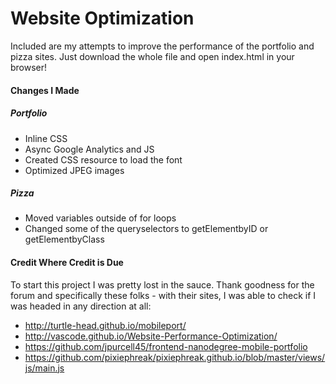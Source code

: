 # Website Optimization 

Included are my attempts to improve the performance of the portfolio and pizza sites. Just download the whole file and open index.html in your browser!

#### Changes I Made

##### Portfolio

* Inline CSS
* Async Google Analytics and JS
* Created CSS resource to load the font
* Optimized JPEG images

##### Pizza

* Moved variables outside of for loops
* Changed some of the queryselectors to getElementbyID or getElementbyClass


#### Credit Where Credit is Due

To start this project I was pretty lost in the sauce. Thank goodness for the forum and specifically these folks - with their sites, I was able to check if I was headed in any direction at all:

* http://turtle-head.github.io/mobileport/
* http://vascode.github.io/Website-Performance-Optimization/
* https://github.com/jpurcell45/frontend-nanodegree-mobile-portfolio
* https://github.com/pixiephreak/pixiephreak.github.io/blob/master/views/js/main.js

